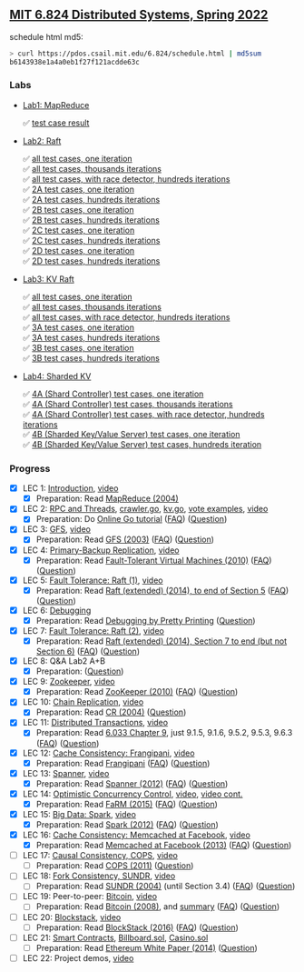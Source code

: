 ## [MIT 6.824 Distributed Systems, Spring 2022](https://pdos.csail.mit.edu/6.824/)

schedule html md5:

```sh
> curl https://pdos.csail.mit.edu/6.824/schedule.html | md5sum
b6143938e1a4a0eb1f27f121acdde63c
```
### Labs

- [Lab1: MapReduce](https://pdos.csail.mit.edu/6.824/labs/lab-mr.html)

  ✅ [test case result](./lab-test-results/mapreduce.txt)

- [Lab2: Raft](https://pdos.csail.mit.edu/6.824/labs/lab-raft.html)

  ✅ [all test cases, one iteration](./lab-test-results/raft.txt)  
  ✅ [all test cases, thousands iterations](./lab-test-results/raft-dstest.txt)  
  ✅ [all test cases, with race detector, hundreds iterations](./lab-test-results/raft-dstest-with-race-detector.txt)  
  ✅ [2A test cases, one iteration](./lab-test-results/raft2A.txt)  
  ✅ [2A test cases, hundreds iterations](./lab-test-results/raft2A-dstest.txt)  
  ✅ [2B test cases, one iteration](./lab-test-results/raft2B.txt)  
  ✅ [2B test cases, hundreds iterations](./lab-test-results/raft2B-dstest.txt)  
  ✅ [2C test cases, one iteration](./lab-test-results/raft2C.txt)  
  ✅ [2C test cases, hundreds iterations](./lab-test-results/raft2C-dstest.txt)  
  ✅ [2D test cases, one iteration](./lab-test-results/raft2D.txt)  
  ✅ [2D test cases, hundreds iterations](./lab-test-results/raft2D-dstest.txt)  

- [Lab3: KV Raft](https://pdos.csail.mit.edu/6.824/labs/lab-kvraft.html)

  ✅ [all test cases, one iteration](./lab-test-results/kvraft.txt)  
  ✅ [all test cases, thousands iterations](./lab-test-results/kvraft-dstest.txt)  
  ✅ [all test cases, with race detector, hundreds iterations](./lab-test-results/kvraft-dstest-with-race-detector.txt)  
  ✅ [3A test cases, one iteration](./lab-test-results/kvraft3A.txt)  
  ✅ [3A test cases, hundreds iterations](./lab-test-results/kvraft3A-dstest.txt)  
  ✅ [3B test cases, one iteration](./lab-test-results/kvraft3B.txt)  
  ✅ [3B test cases, hundreds iterations](./lab-test-results/kvraft3B-dstest.txt)  

- [Lab4: Sharded KV](https://pdos.csail.mit.edu/6.824/labs/lab-shard.html)

  ✅ [4A (Shard Controller) test cases, one iteration](./lab-test-results/shard4A.txt)  
  ✅ [4A (Shard Controller) test cases, thousands iterations](./lab-test-results/shard4A-dstest.txt)  
  ✅ [4A (Shard Controller) test cases, with race detector, hundreds iterations](./lab-test-results/shard4A-dstest-with-race-detector.txt)  
  ✅ [4B (Sharded Key/Value Server) test cases, one iteration](./lab-test-results/shard4B.txt)  
  ✅ [4B (Sharded Key/Value Server) test cases, hundreds iteration](./lab-test-results/shard4B-dstest.txt)  

### Progress

- [x] LEC 1: [Introduction](https://pdos.csail.mit.edu/6.824/notes/l01.txt), [video](https://youtu.be/WtZ7pcRSkOA) 
  - [x] Preparation: Read [MapReduce (2004)](https://pdos.csail.mit.edu/6.824/papers/mapreduce.pdf) 

- [x] LEC 2: [RPC and Threads](https://pdos.csail.mit.edu/6.824/notes/l-rpc.txt), [crawler.go](https://pdos.csail.mit.edu/6.824/notes/crawler.go), [kv.go](https://pdos.csail.mit.edu/6.824/notes/kv.go), [vote examples](https://pdos.csail.mit.edu/6.824/notes/condvar.tar.gz), [video](https://youtu.be/oZR76REwSyA) 
  - [x] Preparation: Do [Online Go tutorial](http://tour.golang.org/) ([FAQ](https://pdos.csail.mit.edu/6.824/papers/tour-faq.txt)) ([Question](https://pdos.csail.mit.edu/6.824/questions.html?q=q-gointro&lec=2))

- [x] LEC 3: [GFS](https://pdos.csail.mit.edu/6.824/notes/l-gfs.txt), [video](https://youtu.be/6ETFk1-53qU) 
  - [x] Preparation: Read [GFS (2003)](https://pdos.csail.mit.edu/6.824/papers/gfs.pdf) ([FAQ](https://pdos.csail.mit.edu/6.824/papers/gfs-faq.txt)) ([Question](https://pdos.csail.mit.edu/6.824/questions.html?q=q-gfs&lec=3)) 

- [x] LEC 4: [Primary-Backup Replication](https://pdos.csail.mit.edu/6.824/notes/l-vm-ft.txt), [video](https://youtu.be/gXiDmq1zDq4) 
  - [x] Preparation: Read [Fault-Tolerant Virtual Machines (2010)](https://pdos.csail.mit.edu/6.824/papers/vm-ft.pdf) ([FAQ](https://pdos.csail.mit.edu/6.824/papers/vm-ft-faq.txt)) ([Question](https://pdos.csail.mit.edu/6.824/questions.html?q=q-vm-ft&lec=4))

- [x] LEC 5: [Fault Tolerance: Raft (1)](https://pdos.csail.mit.edu/6.824/notes/l-raft.txt), [video](https://youtu.be/R2-9bsKmEbo) 
  - [x] Preparation: Read [Raft (extended) (2014), to end of Section 5](https://pdos.csail.mit.edu/6.824/papers/raft-extended.pdf) ([FAQ](https://pdos.csail.mit.edu/6.824/papers/raft-faq.txt)) ([Question](https://pdos.csail.mit.edu/6.824/questions.html?q=q-raft&lec=5))

- [x] LEC 6: [Debugging](https://pdos.csail.mit.edu/6.824/notes/debugging.pdf) 
  - [x] Preparation: Read [Debugging by Pretty Printing](https://blog.josejg.com/debugging-pretty/) ([Question](https://pdos.csail.mit.edu/6.824/questions.html?q=q-debug&lec=6))

- [x] LEC 7: [Fault Tolerance: Raft (2)](https://pdos.csail.mit.edu/6.824/notes/l-raft2.txt), [video](https://youtu.be/h3JiQ_lnkE8) 
  - [x] Preparation: Read [Raft (extended) (2014), Section 7 to end (but not Section 6)](https://pdos.csail.mit.edu/6.824/papers/raft-extended.pdf) ([FAQ](https://pdos.csail.mit.edu/6.824/papers/raft2-faq.txt)) ([Question](https://pdos.csail.mit.edu/6.824/questions.html?q=q-raft2&lec=7)) 

- [x] LEC 8: Q&A Lab2 A+B 
  - [x] Preparation: ([Question](https://pdos.csail.mit.edu/6.824/questions.html?q=q-QAlab&lec=8))

- [x] LEC 9: [Zookeeper](https://pdos.csail.mit.edu/6.824/notes/l-zookeeper.txt), [video](https://youtu.be/HYTDDLo2vSE) 
  - [x] Preparation: Read [ZooKeeper (2010)](https://pdos.csail.mit.edu/6.824/papers/zookeeper.pdf) ([FAQ](https://pdos.csail.mit.edu/6.824/papers/zookeeper-faq.txt)) ([Question](https://pdos.csail.mit.edu/6.824/questions.html?q=q-zookeeper&lec=9)) 

- [x] LEC 10: [Chain Replication](https://pdos.csail.mit.edu/6.824/notes/l-cr.txt), [video](https://youtu.be/1uUcW-Mqg5o) 
  - [x] Preparation: Read [CR (2004)](https://pdos.csail.mit.edu/6.824/papers/cr-osdi04.pdf) ([Question](https://pdos.csail.mit.edu/6.824/questions.html?q=q-cr&lec=10))

- [x] LEC 11: [Distributed Transactions](https://pdos.csail.mit.edu/6.824/notes/l-2pc.txt), [video](https://youtu.be/B6btpukqHpM) 
  - [x] Preparation: Read [6.033 Chapter 9](https://ocw.mit.edu/resources/res-6-004-principles-of-computer-system-design-an-introduction-spring-2009/online-textbook/), just 9.1.5, 9.1.6, 9.5.2, 9.5.3, 9.6.3 ([FAQ](https://pdos.csail.mit.edu/6.824/papers/chapter9-faq.txt)) ([Question](https://pdos.csail.mit.edu/6.824/questions.html?q=q-chapter9&lec=11))

- [x] LEC 12: [Cache Consistency: Frangipani](https://pdos.csail.mit.edu/6.824/notes/l-frangipani.txt), [video](https://youtu.be/jPrUxfIcWWs) 
  - [x] Preparation: Read [Frangipani](https://pdos.csail.mit.edu/6.824/papers/thekkath-frangipani.pdf) ([FAQ](https://pdos.csail.mit.edu/6.824/papers/frangipani-faq.txt)) ([Question](https://pdos.csail.mit.edu/6.824/questions.html?q=q-frangipani&lec=12)) 

- [x] LEC 13: [Spanner](https://pdos.csail.mit.edu/6.824/notes/l-spanner.txt), [video](https://youtu.be/ZulDvY429B8) 
  - [x] Preparation: Read [Spanner (2012)](https://pdos.csail.mit.edu/6.824/papers/spanner.pdf) ([FAQ](https://pdos.csail.mit.edu/6.824/papers/spanner-faq.txt)) ([Question](https://pdos.csail.mit.edu/6.824/questions.html?q=q-spanner&lec=13))

- [x] LEC 14: [Optimistic Concurrency Control](https://pdos.csail.mit.edu/6.824/notes/l-farm.txt), [video](https://youtu.be/07xsfL5E8Ck), [video cont.](https://youtu.be/XwU4jKhBxws) 
  - [x] Preparation: Read [FaRM (2015)](https://pdos.csail.mit.edu/6.824/papers/farm-2015.pdf) ([FAQ](https://pdos.csail.mit.edu/6.824/papers/farm-faq.txt)) ([Question](https://pdos.csail.mit.edu/6.824/questions.html?q=q-farm&lec=14))

- [x] LEC 15: [Big Data: Spark](https://pdos.csail.mit.edu/6.824/notes/l-spark.txt), [video](https://youtu.be/qXb5rDGqFdc) 
  - [x] Preparation: Read [Spark (2012)](https://pdos.csail.mit.edu/6.824/papers/zaharia-spark.pdf) ([FAQ](https://pdos.csail.mit.edu/6.824/papers/spark-faq.txt)) ([Question](https://pdos.csail.mit.edu/6.824/questions.html?q=q-spark&lec=15))

- [x] LEC 16: [Cache Consistency: Memcached at Facebook](https://pdos.csail.mit.edu/6.824/notes/l-memcached.txt), [video](https://youtu.be/eYZg0YJtFEE) 
  - [x] Preparation: Read [Memcached at Facebook (2013)](https://pdos.csail.mit.edu/6.824/papers/memcache-fb.pdf) ([FAQ](https://pdos.csail.mit.edu/6.824/papers/memcache-faq.txt)) ([Question](https://pdos.csail.mit.edu/6.824/questions.html?q=q-memcached&lec=16))

- [ ] LEC 17: [Causal Consistency, COPS](https://pdos.csail.mit.edu/6.824/notes/l-cops.txt), [video](https://pdos.csail.mit.edu/6.824/video/17.html) 
  - [ ] Preparation: Read [COPS (2011)](https://pdos.csail.mit.edu/6.824/papers/cops.pdf) ([Question](https://pdos.csail.mit.edu/6.824/questions.html?q=q-cops&lec=17))

- [ ] LEC 18: [Fork Consistency, SUNDR](https://pdos.csail.mit.edu/6.824/notes/l-sundr.txt), [video](https://youtu.be/FxwjSs_xSBM) 
  - [ ] Preparation: Read [SUNDR (2004)](https://pdos.csail.mit.edu/6.824/papers/li-sundr.pdf) (until Section 3.4) ([FAQ](https://pdos.csail.mit.edu/6.824/papers/sundr-faq.txt)) ([Question](https://pdos.csail.mit.edu/6.824/questions.html?q=q-sundr&lec=18))

- [ ] LEC 19: Peer-to-peer: [Bitcoin](https://pdos.csail.mit.edu/6.824/notes/l-bitcoin.txt), [video](https://youtu.be/yB6m8EjAqPU) 
  - [ ] Preparation: Read [Bitcoin (2008)](https://pdos.csail.mit.edu/6.824/papers/bitcoin.pdf), and [summary](http://www.michaelnielsen.org/ddi/how-the-bitcoin-protocol-actually-works) ([FAQ](https://pdos.csail.mit.edu/6.824/papers/bitcoin-faq.txt)) ([Question](https://pdos.csail.mit.edu/6.824/questions.html?q=q-bitcoin&lec=19))

- [ ] LEC 20: [Blockstack](https://pdos.csail.mit.edu/6.824/notes/l-blockstack.txt), [video](https://youtu.be/DnyBPxo3B6I) 
  - [ ] Preparation: Read [BlockStack (2016)](https://pdos.csail.mit.edu/6.824/papers/blockstack-atc16.pdf) ([FAQ](https://pdos.csail.mit.edu/6.824/papers/blockstack-faq.txt)) ([Question](https://pdos.csail.mit.edu/6.824/questions.html?q=q-blockstack&lec=20))

- [ ] LEC 21: [Smart Contracts](https://pdos.csail.mit.edu/6.824/notes/l-ethereum.txt), [Billboard.sol](https://pdos.csail.mit.edu/6.824/notes/Billboard.sol), [Casino.sol](https://pdos.csail.mit.edu/6.824/notes/Casino.sol) 
  - [ ] Preparation: Read [Ethereum White Paper (2014)](https://ethereum.org/en/whitepaper/) ([Question](https://pdos.csail.mit.edu/6.824/questions.html?q=q-ethereum&lec=21))

- [ ] LEC 22: Project demos, [video](https://youtu.be/bu41Qt9G5Qo) 
